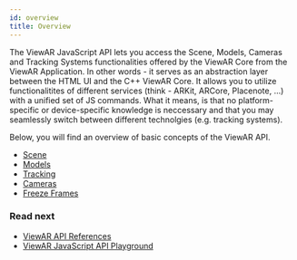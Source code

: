 ```yaml
---
id: overview
title: Overview
---
```


The ViewAR JavaScript API lets you access the Scene, Models, Cameras and Tracking Systems functionalities offered by the ViewAR Core from the ViewAR Application. In other words - it serves as an abstraction layer between the HTML UI and the C++ ViewAR Core. It allows you to utilize functionalitites of different services (think - ARKit, ARCore, Placenote, ...) with a unified set of JS commands. What it means, is that no platform-specific or device-specific knowledge is neccessary and that you may seamlessly switch between different technolgies (e.g. tracking systems).

Below, you will find an overview of basic concepts of the ViewAR API.

- [Scene](sdk/basic_concepts/scene)
- [Models](sdk/basic_concepts/models)
- [Tracking](sdk/basic_concepts/tracking)
- [Cameras](sdk/basic_concepts/cameras)
- [Freeze Frames](sdk/basic_concepts/freeze-frames)

### Read next

- [ViewAR API References](http://test2.3.viewar.com/docs/index.html)
- [ViewAR JavaScript API Playground](https://webversion.viewar.com/com.viewar.sandbox/100/)
